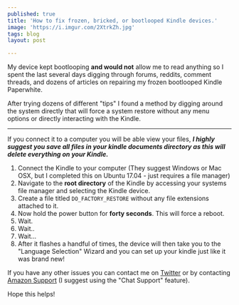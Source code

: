 ```yaml
---
published: true
title: 'How to fix frozen, bricked, or bootlooped Kindle devices.'
image: 'https://i.imgur.com/2XtrkZh.jpg'
tags: blog
layout: post

---
```

My device kept bootlooping **and would not** allow me to read anything so I spent the last several days digging through forums, reddits, comment threads, and dozens of articles on repairing my frozen bootlooped Kindle Paperwhite. 

After trying dozens of different "tips" I found a method by digging around the system directly that will force a system restore without any menu options or directly interacting with the Kindle. 

---------------------------------------

If you connect it to a computer you will be able view your files, ***I highly suggest you save all files in your kindle documents directory as this will delete everything on your Kindle.***

1. Connect the Kindle to your computer (They suggest Windows or Mac OSX, but I completed this on Ubuntu 17.04 - just requires a file manager) 
2. Navigate to the **root directory** of the Kindle by accessing your systems file manager and selecting the Kindle device. 
3. Create a file titled `DO_FACTORY_RESTORE` without any file extensions attached to it. 
4. Now hold the power button for **forty seconds**. This will force a reboot. 
5. Wait. 
6. Wait..
7. Wait...
8. After it flashes a handful of times, the device will then take you to the "Language Selection" Wizard and you can set up your kindle just like it was brand new! 

If you have any other issues you can contact me on [Twitter](https://twitter.com/MacleodSawyerMD) or by contacting [Amazon Support](https://www.amazon.com/gp/help/contact-us/general-questions.html?#) (I suggest using the "Chat Support" feature). 

Hope this helps!
